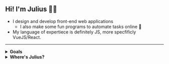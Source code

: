 ## Hi! I'm Julius 🏄🏿

* I design and develop front-end web applications
  * I also make some fun programs to automate tasks online 🥰
* My language of expertiece is definitely JS, more specfificly VueJS/React. 
--- 

<details>
 <summary><b> Goals</b></summary>
 
 
- [x] Master VueJS
- [ ] Learn Java
- [ ] Learn Python
- [ ] Finish my personal site
- [ ] Give you a ~~hug?~~ an e-hug 😊
 </details>

<details> 
 <summary> <b>Where's Julius?</b></summary>
   <ul>
    <li><a href="https://github.com/california">Github</a></li>
    <li><a href="https://codepen.io/california">Codepen</a></li>
    <li><a href="https://twitter.com/tacy">Twitter</a></li>
    <li><a href="https://medium.com/@unsettling)>Medium</a></li>
     <li><a href="https://letterboxd.com/1111/>Letterboxd</a></li>
   </ul>
 </details>



